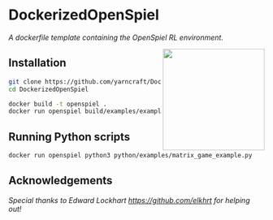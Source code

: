 # DockerizedOpenSpiel
_A dockerfile template containing the OpenSpiel RL environment._

<img src="https://images.unsplash.com/photo-1501003878151-d3cb87799705?ixlib=rb-1.2.1&ixid=eyJhcHBfaWQiOjEyMDd9&auto=format&fit=crop&w=2250&q=80" height="200" align="right"/>

## Installation 

```bash
git clone https://github.com/yarncraft/DockerizedOpenSpiel.git
cd DockerizedOpenSpiel

docker build -t openspiel .
docker run openspiel build/examples/example --game=tic_tac_toe
```

## Running Python scripts

```bash
docker run openspiel python3 python/examples/matrix_game_example.py
```

## Acknowledgements
_Special thanks to Edward Lockhart https://github.com/elkhrt for helping out!_
